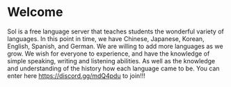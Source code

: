 # Welcome
Sol is a free language server that teaches students the wonderful variety of languages. In this point in time, we have Chinese, Japanese, Korean, English, Spanish, and German. We are willing to add more languages as we grow. We wish for everyone to experience, and have the knowledge of simple speaking, writing and listening abilities. As well as the knowledge and understanding of the history how each language came to be. You can enter here https://discord.gg/mdQ4pdu to join!!!
